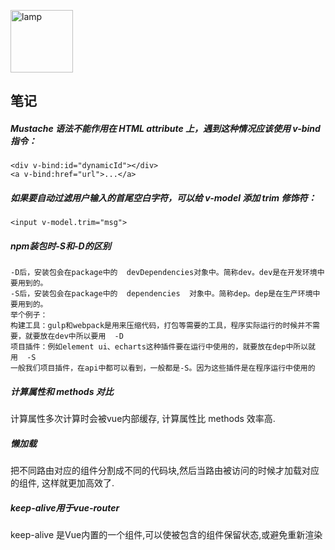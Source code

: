 
<p align="left"><img src="https://kinghuuu.github.io/Images/lamp.png" alt="lamp" width="100"/></p>

## 笔记
##### Mustache 语法不能作用在 HTML attribute 上，遇到这种情况应该使用 v-bind 指令：
```
<div v-bind:id="dynamicId"></div>
<a v-bind:href="url">...</a>
```

##### 如果要自动过滤用户输入的首尾空白字符，可以给 v-model 添加 trim 修饰符：
```
<input v-model.trim="msg">
```

##### npm装包时-S和-D的区别
```
-D后，安装包会在package中的  devDependencies对象中。简称dev。dev是在开发环境中要用到的。
-S后，安装包会在package中的  dependencies  对象中。简称dep。dep是在生产环境中要用到的。
举个例子：
构建工具：gulp和webpack是用来压缩代码，打包等需要的工具，程序实际运行的时候并不需要，就要放在dev中所以要用  -D
项目插件：例如element ui、echarts这种插件要在运行中使用的，就要放在dep中所以就用  -S
一般我们项目插件，在api中都可以看到，一般都是-S。因为这些插件是在程序运行中使用的
```

##### 计算属性和 methods 对比
计算属性多次计算时会被vue内部缓存,
计算属性比 methods 效率高.

##### 懒加载
把不同路由对应的组件分割成不同的代码块,然后当路由被访问的时候才加载对应的组件,
这样就更加高效了.

##### keep-alive用于vue-router
keep-alive 是Vue内置的一个组件,可以使被包含的组件保留状态,或避免重新渲染



















